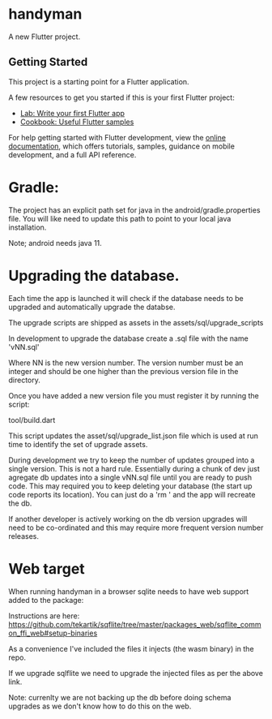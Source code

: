 # handyman

A new Flutter project.

## Getting Started

This project is a starting point for a Flutter application.

A few resources to get you started if this is your first Flutter project:

- [Lab: Write your first Flutter app](https://docs.flutter.dev/get-started/codelab)
- [Cookbook: Useful Flutter samples](https://docs.flutter.dev/cookbook)

For help getting started with Flutter development, view the
[online documentation](https://docs.flutter.dev/), which offers tutorials,
samples, guidance on mobile development, and a full API reference.


# Gradle:

The project has an explicit path set for java in the android/gradle.properties file.
You will like need to update this path to point to your local java installation.

Note; android needs java 11.


# Upgrading the database.

Each time the app is launched it will check if the database needs to
be upgraded and automatically upgrade the databse.

The upgrade scripts are shipped as assets in the
 assets/sql/upgrade_scripts

In development to upgrade the database create a .sql file with the name
'vNN.sql'

Where NN is the new version number.
The version number must be an integer and should be one higher than the
previous version file in the directory.

Once you have added a new version file you must register it by
running the script:

tool/build.dart

This script updates the asset/sql/upgrade_list.json file which is 
used at run time to identify the set of upgrade assets.

During development we try to keep the number of updates grouped 
into a single version.
This is not a hard rule.
Essentially during a chunk of dev just agregate db updates into 
a single vNN.sql file until you are ready to push code.
This may required you to keep deleting your database (the start up code reports its location).
You can just do a 'rm <path to db>' and the app will recreate the db.

If another developer is actively working on the db version upgrades will need
to be co-ordinated and this may require more frequent version number releases.


# Web target
When running handyman in a browser sqlite needs to have web support added to the package:

Instructions are here:
https://github.com/tekartik/sqflite/tree/master/packages_web/sqflite_common_ffi_web#setup-binaries

As a convenience I've included the files it injects (the wasm binary)
in the repo.

If we upgrade sqlflite we need to upgrade the injected files as per the above link.

Note: currenlty we are not backing up the db before doing schema upgrades
as we don't know how to do this on the web.

